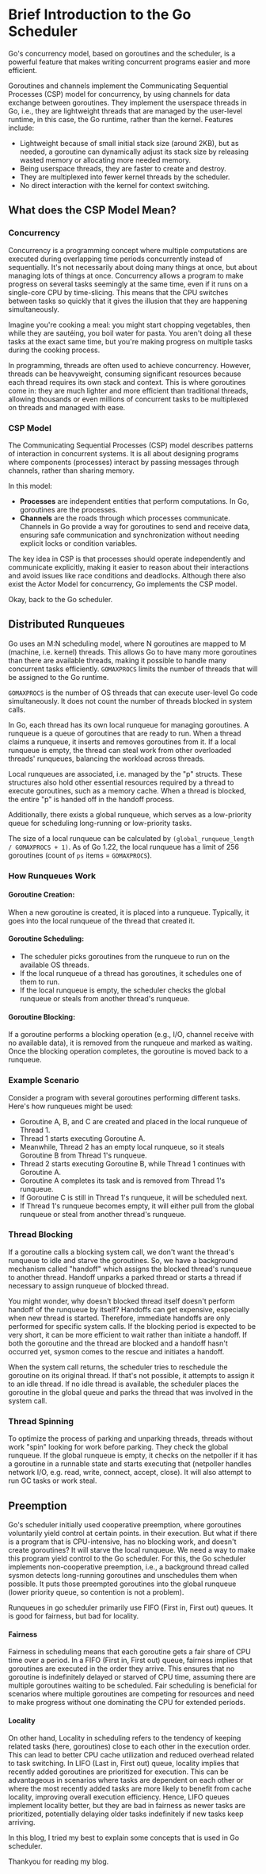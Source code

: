# Brief Introduction to the Go Scheduler

Go's concurrency model, based on goroutines and the scheduler, is a powerful feature that makes writing concurrent programs easier and more efficient.

Goroutines and channels implement the Communicating Sequential Processes (CSP) model for concurrency, by using channels for data exchange between goroutines. They implement the userspace threads in Go, i.e., they are lightweight threads that are managed by the user-level runtime, in this case, the Go runtime, rather than the kernel. Features include:
- Lightweight because of small initial stack size (around 2KB), but as needed, a goroutine can dynamically adjust its stack size by releasing wasted memory or allocating more needed memory.
- Being userspace threads, they are faster to create and destroy.
- They are multiplexed into fewer kernel threads by the scheduler.
- No direct interaction with the kernel for context switching.

## What does the CSP Model Mean?

### Concurrency
Concurrency is a programming concept where multiple computations are executed during overlapping time periods concurrently instead of sequentially. It's not necessarily about doing many things at once, but about managing lots of things at once. Concurrency allows a program to make progress on several tasks seemingly at the same time, even if it runs on a single-core CPU by time-slicing. This means that the CPU switches between tasks so quickly that it gives the illusion that they are happening simultaneously.

Imagine you're cooking a meal: you might start chopping vegetables, then while they are sautéing, you boil water for pasta. You aren't doing all these tasks at the exact same time, but you're making progress on multiple tasks during the cooking process.

In programming, threads are often used to achieve concurrency. However, threads can be heavyweight, consuming significant resources because each thread requires its own stack and context. This is where goroutines come in: they are much lighter and more efficient than traditional threads, allowing thousands or even millions of concurrent tasks to be multiplexed on threads and managed with ease.

### CSP Model
The Communicating Sequential Processes (CSP) model describes patterns of interaction in concurrent systems. It is all about designing programs where components (processes) interact by passing messages through channels, rather than sharing memory.

In this model:
- **Processes** are independent entities that perform computations. In Go, goroutines are the processes.
- **Channels** are the roads through which processes communicate. Channels in Go provide a way for goroutines to send and receive data, ensuring safe communication and synchronization without needing explicit locks or condition variables.

The key idea in CSP is that processes should operate independently and communicate explicitly, making it easier to reason about their interactions and avoid issues like race conditions and deadlocks. Although there also exist the Actor Model for concurrency, Go implements the CSP model.

Okay, back to the Go scheduler.

## Distributed Runqueues

Go uses an M:N scheduling model, where N goroutines are mapped to M (machine, i.e. kernel) threads. This allows Go to have many more goroutines than there are available threads, making it possible to handle many concurrent tasks efficiently. `GOMAXPROCS` limits the number of threads that will be assigned to the Go runtime.

`GOMAXPROCS` is the number of OS threads that can execute user-level Go code simultaneously. It does not count the number of threads blocked in system calls.

In Go, each thread has its own local runqueue for managing goroutines. A runqueue is a queue of goroutines that are ready to run. When a thread claims a runqueue, it inserts and removes goroutines from it. If a local runqueue is empty, the thread can steal work from other overloaded threads' runqueues, balancing the workload across threads.

Local runqueues are associated, i.e. managed by the "p" structs. These structures also hold other essential resources required by a thread to execute goroutines, such as a memory cache. When a thread is blocked, the entire "p" is handed off in the handoff process.

Additionally, there exists a global runqueue, which serves as a low-priority queue for scheduling long-running or low-priority tasks.

The size of a local runqueue can be calculated by `(global_runqueue_length / GOMAXPROCS + 1)`. As of Go 1.22, the local runqueue has a limit of 256 goroutines (count of `ps` items = `GOMAXPROCS`).

### How Runqueues Work

#### Goroutine Creation:
When a new goroutine is created, it is placed into a runqueue. Typically, it goes into the local runqueue of the thread that created it.

#### Goroutine Scheduling:
- The scheduler picks goroutines from the runqueue to run on the available OS threads.
- If the local runqueue of a thread has goroutines, it schedules one of them to run.
- If the local runqueue is empty, the scheduler checks the global runqueue or steals from another thread's runqueue.

#### Goroutine Blocking:
If a goroutine performs a blocking operation (e.g., I/O, channel receive with no available data), it is removed from the runqueue and marked as waiting. Once the blocking operation completes, the goroutine is moved back to a runqueue.

### Example Scenario
Consider a program with several goroutines performing different tasks. Here's how runqueues might be used:
- Goroutine A, B, and C are created and placed in the local runqueue of Thread 1.
- Thread 1 starts executing Goroutine A.
- Meanwhile, Thread 2 has an empty local runqueue, so it steals Goroutine B from Thread 1's runqueue.
- Thread 2 starts executing Goroutine B, while Thread 1 continues with Goroutine A.
- Goroutine A completes its task and is removed from Thread 1's runqueue.
- If Goroutine C is still in Thread 1's runqueue, it will be scheduled next.
- If Thread 1's runqueue becomes empty, it will either pull from the global runqueue or steal from another thread's runqueue.

### Thread Blocking
If a goroutine calls a blocking system call, we don't want the thread's runqueue to idle and starve the goroutines. So, we have a background mechanism called "handoff" which assigns the blocked thread's runqueue to another thread. Handoff unparks a parked thread or starts a thread if necessary to assign runqueue of blocked thread.

You might wonder, why doesn't blocked thread itself doesn't perform handoff of the runqueue by itself? Handoffs can get expensive, especially when new thread is started. Therefore, immediate handoffs are only performed for specific system calls. If the blocking period is expected to be very short, it can be more efficient to wait rather than initiate a handoff. If both the goroutine and the thread are blocked and a handoff hasn't occurred yet, sysmon comes to the rescue and initiates a handoff.

When the system call returns, the scheduler tries to reschedule the goroutine on its original thread. If that's not possible, it attempts to assign it to an idle thread. If no idle thread is available, the scheduler places the goroutine in the global queue and parks the thread that was involved in the system call.

### Thread Spinning
To optimize the process of parking and unparking threads, threads without work "spin" looking for work before parking. They check the global runqueue. If the global runqueue is empty, it checks on the netpoller if it has a goroutine in a runnable state and starts executing that (netpoller handles network I/O, e.g. read, write, connect, accept, close). It will also attempt to run GC tasks or work steal.

## Preemption

Go's scheduler initially used cooperative preemption, where goroutines voluntarily yield control at certain points. in their execution. But what if there is a program that is CPU-intensive, has no blocking work, and doesn't create goroutines? It will starve the local runqueue. We need a way to make this program yield control to the Go scheduler. For this, the Go scheduler implements non-cooperative preemption, i.e., a background thread called sysmon detects long-running goroutines and unschedules them when possible. It puts those preempted goroutines into the global runqueue (lower priority queue, so contention is not a problem).

Runqueues in go scheduler primarily use FIFO (First in, First out) queues. It is good for fairness, but bad for locality.

#### Fairness
Fairness in scheduling means that each goroutine gets a fair share of CPU time over a period. In a FIFO (First in, First out) queue, fairness implies that goroutines are executed in the order they arrive. This ensures that no goroutine is indefinitely delayed or starved of CPU time, assuming there are multiple goroutines waiting to be scheduled. Fair scheduling is beneficial for scenarios where multiple goroutines are competing for resources and need to make progress without one dominating the CPU for extended periods.

#### Locality
On other hand, Locality in scheduling refers to the tendency of keeping related tasks (here, goroutines) close to each other in the execution order. This can lead to better CPU cache utilization and reduced overhead related to task switching. In LIFO (Last in, First out) queue, locality implies that recently added goroutines are prioritized for execution. This can be advantageous in scenarios where tasks are dependent on each other or where the most recently added tasks are more likely to benefit from cache locality, improving overall execution efficiency. Hence, LIFO queues implement locality better, but they are bad in fairness as newer tasks are prioritized, potentially delaying older tasks indefinitely if new tasks keep arriving. 

In this blog, I tried my best to explain some concepts that is used in Go scheduler.

Thankyou for reading my blog.